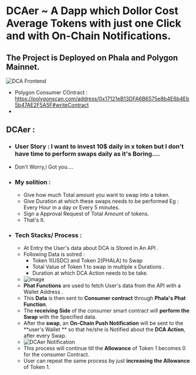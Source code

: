 # DCAer ~ A Dapp which Dollor Cost Average Tokens with just one Click and with On-Chain Notifications.
## The Project is Deployed on **Phala and Polygon Mainnet**. 
![DCA Frontend](https://github.com/aeyshubh/DCAer-Ph-1/assets/50445649/39e1a233-255f-44ce-8bb9-c4f418477f29)

- Polygon Consumer COntract : https://polygonscan.com/address/0x17121eB13DFA6B6575e8b4E6b4Eb5b47AE2F5A5F#writeContract
- 
## DCAer :
- ### User Story : **I want to invest 10$ daily in x token but I don't have time to perform swaps daily as it's Boring....**
- Don't Worry,i Got you....
- ### My solition :
  - Give how much Total amount you want to swap into a token.
  - Give Duration at which these swaps needs to be performed Eg : Every Hour in a day or Every 5 minutes.
  - Sign a Approval Request of Total Amount of tokens.
  - That's It.
    
- ### Tech Stacks/ Process :
  - At Entry the User's data about DCA is Stored in An API .
  - Following Data is sotred :
    - Token 1(USDC) and Token 2(PHALA) to Swap
    - Total Value of Token 1 to swap in multiple x Durations .
    - Duration at which DCA Action needs to be take.
  - ![image](https://github.com/aeyshubh/DCAer-Ph-1/assets/50445649/e15e6897-2303-4086-8b57-c87c49a78c6f)
  - **Phat Functions** are used to fetch User's data from the API with a Wallet Address .
  - This **Data** is then sent to **Consumer contract** through **Phala's Phat Function**.
  - The **receiving Side** of the consumer smart contract will **perform the Swap** with the Specified data.
  - After the **swap**, an **On-Chain Push Notification** will be sent to the **user's Wallet ** so that he/she is Notified about the **DCA Action**, after every Swap.
  - ![DCAer Notification](https://github.com/aeyshubh/DCAer-Ph-1/assets/50445649/64de9781-61c0-496d-be87-29c75e95672b)
  - This process will continue till the **Allowance** of Token 1 becomes 0 for the consumer Contract.
  - User can repeat the same process by just **increasing the Allowance** of Token 1.
 

